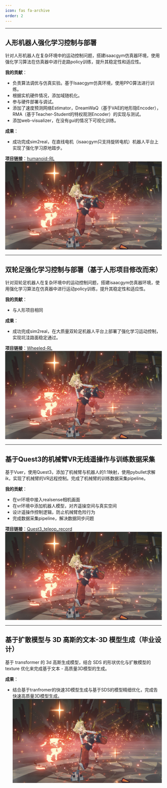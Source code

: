 ```yaml
---
icon: fas fa-archive
order: 2
---
```

___
## **人形机器人强化学习控制与部署**
针对人形机器人在复杂环境中的运动控制问题，搭建isaacgym仿真器环境，使用强化学习算法在仿真器中进行走路policy训练，提升其稳定性和适应性。

**我的贡献**：
- 负责算法调优与仿真实验。基于Isaacgym仿真环境，使用PPO算法进行训练。
- 根据实机硬件情况，添加域随机化。
- 参与硬件部署与调试。
- 添加了速度预测网络Estimator，DreamWaQ（基于VAE的地形隐Encoder），RMA（基于Teacher-Student的特权观测Encoder）的实现与测试。
- 添加web-visualizer，在没有gui的情况下可视化训练。

**成果**：
- 成功完成sim2real，在直线电机（isaacgym只支持旋转电机）机器人平台上实现了强化学习原地踏步。

**项目链接**：[humanoid-RL](https://github.com/Urutoramarin2000/humanoid-rl)
![人形机器人](../assets/img/test.jpg)

___

## **双轮足强化学习控制与部署（基于人形项目修改而来）**
针对双轮足机器人在复杂环境中的运动控制问题，搭建isaacgym仿真器环境，使用强化学习算法在仿真器中进行运动policy训练，提升其稳定性和适应性。

**我的贡献**：
- 与人形项目相同

**成果**：
- 成功完成sim2real，在大质量双轮足机器人平台上部署了强化学习运动控制，实现坑洼路面稳定通过。

**项目链接**：[Wheeled-RL](https://github.com/Urutoramarin2000/wheeled_rl)
![人形机器人](../assets/img/test.jpg)

___

## **基于Quest3的机械臂VR无线遥操作与训练数据采集**
基于Vuer，使用Quest3，添加了机械臂与机器人的1:1映射，使用pybullet求解ik，实现了机械臂的VR远程控制。完成了机械臂的训练数据采集pipeline。

**我的贡献**：
- 在vr环境中接入realsense相机画面
- 在vr环境中添加机器人模型，对齐遥操空间与真实空间
- 设计遥操作控制逻辑，防止机械臂危险行为
- 完成数据采集pipeline，解决数据同步问题



**项目链接**：[Quest3_teleop_record](https://github.com/Urutoramarin2000/quest3_teleop_record)
![人形机器人](../assets/img/test.jpg)
___
## **基于扩散模型与 3D 高斯的文本-3D 模型生成（毕业设计）**
基于 transformer 的 3d 高斯生成模型，结合 SDS 的形状优化与扩散模型的texture 优化来完成基于文本 - 高质量3D模型的生成。

**成果**：
- 结合基于tranfromer的快速3D模型生成与基于SDS的模型精细优化，完成告快速高质量3D模型生成。
![人形机器人](../assets/img/test.jpg)